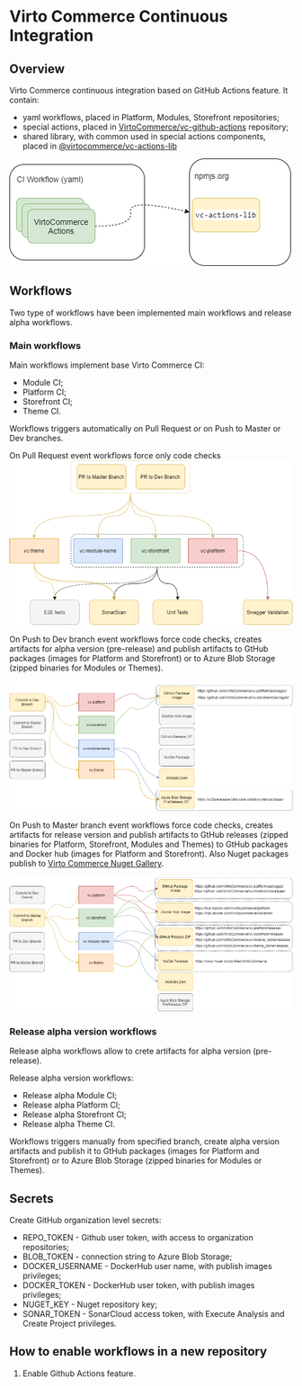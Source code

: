 # Virto Commerce Continuous Integration

## Overview

Virto Commerce continuous integration based on GitHub Actions feature. It contain:

* yaml workflows, placed in Platform, Modules, Storefront repositories;
* special actions, placed in [VirtoCommerce/vc-github-actions](https://github.com/VirtoCommerce/vc-github-actions) repository;
* shared library, with common used in special actions components, placed in [@virtocommerce/vc-actions-lib](https://www.npmjs.com/package/@virtocommerce/vc-actions-lib)

![VC CI Comonents](media/GitHub-Actions-flows-VC-CI-Components.png)

## Workflows

Two type of workflows have been implemented main workflows and release alpha workflows.

### Main workflows

Main workflows implement base Virto Commerce CI:

* Module CI;
* Platform CI;
* Storefront CI;
* Theme CI.

Workflows triggers automatically on Pull Request or on Push to Master or Dev branches.

On Pull Request event workflows force only code checks
![Checks](media/GitHub-Actions-flows-Checks-Flow.png)

On Push to Dev branch event workflows force code checks, creates artifacts for alpha version (pre-release) and publish artifacts to GtHub packages (images for Platform and Storefront) or to Azure Blob Storage (zipped binaries for Modules or Themes).

![PreRelease Flow](media/GitHub-Actions-flows-PreRelease-Flow.png)

On Push to Master branch event workflows force code checks, creates artifacts for release version and publish artifacts to GtHub releases (zipped binaries for Platform, Storefront, Modules and Themes) to GtHub packages and Docker hub (images for Platform and Storefront). Also Nuget packages publish to [Virto Commerce Nuget Gallery](https://www.nuget.org/profiles/VirtoCommerce).

![Release flow](media/GitHub-Actions-flows-Release-Flow.png)

### Release alpha version workflows

Release alpha workflows allow to crete artifacts for alpha version (pre-release).

Release alpha version workflows:

* Release alpha Module CI;
* Release alpha Platform CI;
* Release alpha Storefront CI;
* Release alpha Theme CI.

Workflows triggers manually from specified branch, create alpha version artifacts and publish it to GtHub packages (images for Platform and Storefront) or to Azure Blob Storage (zipped binaries for Modules or Themes).

## Secrets

Create GitHub organization level secrets:

* REPO_TOKEN - Github user token, with access to organization repositories;
* BLOB_TOKEN - connection string to Azure Blob Storage;
* DOCKER_USERNAME - DockerHub user name,  with publish images privileges;
* DOCKER_TOKEN - DockerHub user token,  with publish images privileges;
* NUGET_KEY - Nuget repository key;
* SONAR_TOKEN - SonarCloud access token, with Execute Analysis and Create Project privileges.

## How to enable workflows in a new repository

1. Enable Github Actions feature.

